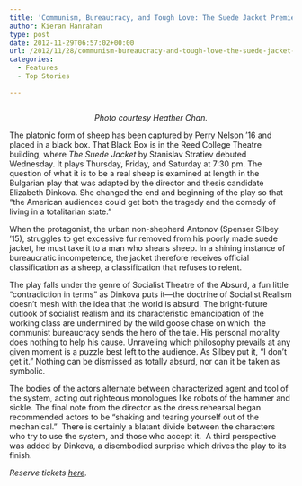 ```yaml
---
title: 'Communism, Bureaucracy, and Tough Love: The Suede Jacket Premieres'
author: Kieran Hanrahan
type: post
date: 2012-11-29T06:57:02+00:00
url: /2012/11/28/communism-bureaucracy-and-tough-love-the-suede-jacket-premieres/
categories:
  - Features
  - Top Stories

---
```

<a href="http://www.reedquest.org/2012/11/communism-bureaucracy-and-tough-love-the-suede-jacket-premieres/sudejacketcolor/" rel="attachment wp-att-1873"><img class="aligncenter size-full wp-image-1873" title="The Suede Jacket" src="https://i2.wp.com/www.reedquest.org/wp-content/uploads/2012/11/sudejacketCOLOR.jpg?resize=770%2C430" alt="" data-recalc-dims="1" /></a>

<p style="text-align: center;">
  <em>Photo courtesy Heather Chan.</em>
</p>

The platonic form of sheep has been captured by Perry Nelson ’16 and placed in a black box. That Black Box is in the Reed College Theatre building, where _The Suede Jacket_ by Stanislav Stratiev debuted Wednesday. It plays Thursday, Friday, and Saturday at 7:30 pm. The question of what it is to be a real sheep is examined at length in the Bulgarian play that was adapted by the director and thesis candidate Elizabeth Dinkova. She changed the end and beginning of the play so that “the American audiences could get both the tragedy and the comedy of living in a totalitarian state.”

When the protagonist, the urban non-shepherd Antonov (Spenser Silbey ’15), struggles to get excessive fur removed from his poorly made suede jacket, he must take it to a man who shears sheep. In a shining instance of bureaucratic incompetence, the jacket therefore receives official classification as a sheep, a classification that refuses to relent.

The play falls under the genre of Socialist Theatre of the Absurd, a fun little “contradiction in terms” as Dinkova puts it—the doctrine of Socialist Realism doesn’t mesh with the idea that the world is absurd. The bright-future outlook of socialist realism and its characteristic emancipation of the working class are undermined by the wild goose chase on which  the communist bureaucracy sends the hero of the tale. His personal morality does nothing to help his cause. Unraveling which philosophy prevails at any given moment is a puzzle best left to the audience. As Silbey put it, “I don’t get it.” Nothing can be dismissed as totally absurd, nor can it be taken as symbolic.

The bodies of the actors alternate between characterized agent and tool of the system, acting out righteous monologues like robots of the hammer and sickle. The final note from the director as the dress rehearsal began recommended actors to be “shaking and tearing yourself out of the mechanical.”  There is certainly a blatant divide between the characters who try to use the system, and those who accept it.  A third perspective was added by Dinkova, a disembodied surprise which drives the play to its finish.

_Reserve tickets [here][1]._

 [1]: http://info.reed.edu/theatre/tix.taf